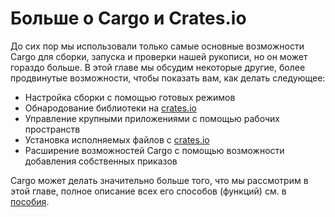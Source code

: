 # Больше о Cargo и Crates.io

До сих пор мы использовали только самые основные возможности Cargo для сборки, запуска и проверки нашей рукописи, но он может гораздо больше. В этой главе мы обсудим некоторые другие, более продвинутые возможности, чтобы показать вам, как делать следующее:

- Настройка сборки с помощью готовых режимов
- Обнародование библиотеки на [crates.io](https://crates.io/)<!--  -->
- Управление крупными приложениями с помощью рабочих пространств
- Установка исполняемых файлов с [crates.io](https://crates.io/)<!--  -->
- Расширение возможностей Cargo с помощью возможности добавления собственных приказов

Cargo может делать значительно больше того, что мы рассмотрим в этой главе, полное описание всех его способов (функций) см. в [пособия](https://doc.rust-lang.org/cargo/).
